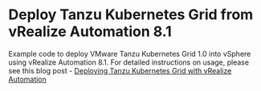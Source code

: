 # Deploy Tanzu Kubernetes Grid from vRealize Automation 8.1
Example code to deploy VMware Tanzu Kubernetes Grid 1.0 into vSphere using vRealize Automation 8.1. For detailed instructions on usage, please see this blog post - [Deploying Tanzu Kubernetes Grid with vRealize Automation](https://blogs.vmware.com/management/2020/06/deploying-tanzu-kubernetes-grid-with-vrealize-automation.html)
